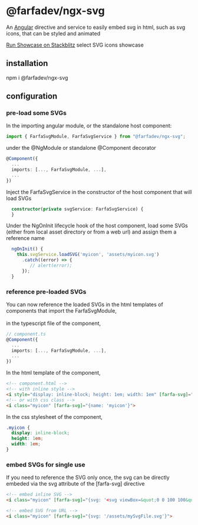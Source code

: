 <h1> @farfadev/ngx-svg </h1>

An [Angular](https://angular.dev/) directive and service to easily embed svg in html, such as svg icons, that can be styled and animated

<a href='https://stackblitz.com/github/farfadev/ngx-lib'>Run Showcase on Stackblitz</a><span> select SVG icons showcase</span>

<h2>installation</h2>
npm i @farfadev/ngx-svg

<h2>configuration</h2>

<h3>pre-load some SVGs</h3>
In the importing angular module, or the standalone host component:

```ts
import { FarfaSvgModule, FarfaSvgService } from "@farfadev/ngx-svg";
```

under the @NgModule or standalone @Component decorator

```ts
@Component({
  ...
  imports: [..., FarfaSvgModule, ...],
  ...
})
```
Inject the FarfaSvgService in the constructor of the host component that will load SVGs

```ts
  constructor(private svgService: FarfaSvgService) {
  }
```
Under the NgOnInit lifecycle hook of the host component, load some SVGs (either from local asset directory or from a web url) and assign them a reference name

```ts
  ngOnInit() {
    this.svgService.loadSVG('myicon', 'assets/myicon.svg')
      .catch((error) => {
         // alert(error); 
      });
  }
```
<h3>reference pre-loaded SVGs</h3>
You can now reference the loaded SVGs in the html templates of components that import the FarfaSvgModule, 
<br><br>
in the typescript file of the component,

```ts
// component.ts
@Component({
  ...
  imports: [..., FarfaSvgModule, ...],
  ...
})
```
In the html template of the component, 

```html
<!-- component.html -->
<!-- with inline style -->
<i style="display: inline-block; height: 1em; width: 1em" [farfa-svg]="{name: 'myicon'}">
<!-- or with css class -->
<i class="myicon" [farfa-svg]="{name: 'myicon'}">
```
In the css stylesheet of the component, 

```css
.myicon {
  display: inline-block;
  height: 1em;
  width: 1em;
}
```

<h3>embed SVGs for single use</h3>
If you need to reference the SVG only once, the svg can be directly embeded via the svg attribute of the [farfa-svg] directive

```html
<!-- embed inline SVG -->
<i class="myicon" [farfa-svg]="{svg: '<svg viewBox=&quot;0 0 100 100&quot;><path d=&quot;M0, 20 Q50, 20 100, 20&quot;></path></svg>'}">

<!-- embed SVG from URL -->
<i class="myicon" [farfa-svg]="{svg: '/assets/mySvgFile.svg'}">

```